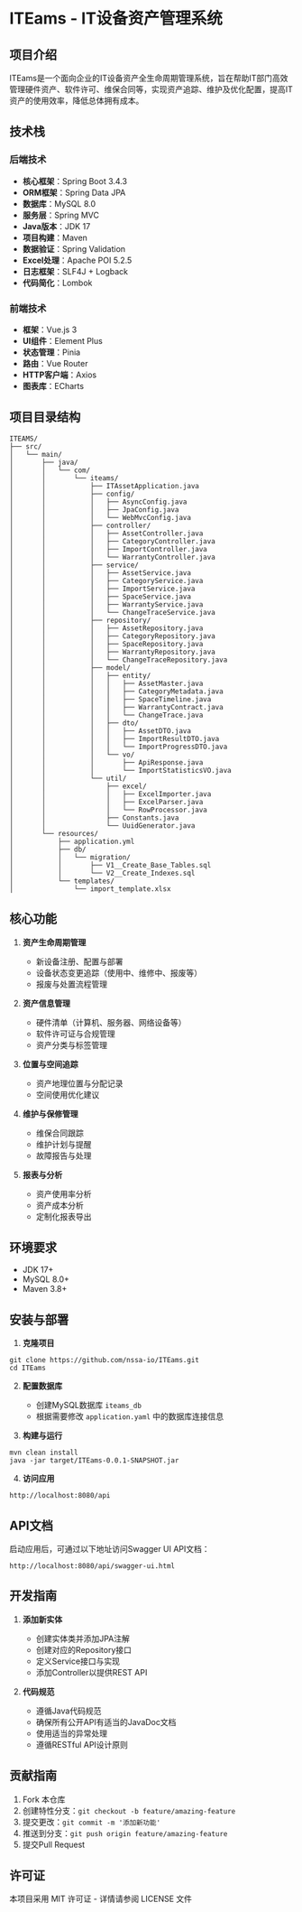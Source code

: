 # ITEams - IT设备资产管理系统

## 项目介绍

ITEams是一个面向企业的IT设备资产全生命周期管理系统，旨在帮助IT部门高效管理硬件资产、软件许可、维保合同等，实现资产追踪、维护及优化配置，提高IT资产的使用效率，降低总体拥有成本。

## 技术栈

### 后端技术

- **核心框架**：Spring Boot 3.4.3
- **ORM框架**：Spring Data JPA
- **数据库**：MySQL 8.0
- **服务层**：Spring MVC
- **Java版本**：JDK 17
- **项目构建**：Maven
- **数据验证**：Spring Validation
- **Excel处理**：Apache POI 5.2.5
- **日志框架**：SLF4J + Logback
- **代码简化**：Lombok

### 前端技术

- **框架**：Vue.js 3
- **UI组件**：Element Plus
- **状态管理**：Pinia
- **路由**：Vue Router
- **HTTP客户端**：Axios
- **图表库**：ECharts

## 项目目录结构

```
ITEAMS/
├── src/
│   └── main/
│       ├── java/
│       │   └── com/
│       │       └── iteams/
│       │           ├── ITAssetApplication.java
│       │           ├── config/
│       │           │   ├── AsyncConfig.java
│       │           │   ├── JpaConfig.java
│       │           │   └── WebMvcConfig.java
│       │           ├── controller/
│       │           │   ├── AssetController.java
│       │           │   ├── CategoryController.java
│       │           │   ├── ImportController.java
│       │           │   └── WarrantyController.java
│       │           ├── service/
│       │           │   ├── AssetService.java
│       │           │   ├── CategoryService.java
│       │           │   ├── ImportService.java
│       │           │   ├── SpaceService.java
│       │           │   ├── WarrantyService.java
│       │           │   └── ChangeTraceService.java
│       │           ├── repository/
│       │           │   ├── AssetRepository.java
│       │           │   ├── CategoryRepository.java
│       │           │   ├── SpaceRepository.java
│       │           │   ├── WarrantyRepository.java
│       │           │   └── ChangeTraceRepository.java
│       │           ├── model/
│       │           │   ├── entity/
│       │           │   │   ├── AssetMaster.java
│       │           │   │   ├── CategoryMetadata.java
│       │           │   │   ├── SpaceTimeline.java
│       │           │   │   ├── WarrantyContract.java
│       │           │   │   └── ChangeTrace.java
│       │           │   ├── dto/
│       │           │   │   ├── AssetDTO.java
│       │           │   │   ├── ImportResultDTO.java
│       │           │   │   └── ImportProgressDTO.java
│       │           │   └── vo/
│       │           │       ├── ApiResponse.java
│       │           │       └── ImportStatisticsVO.java
│       │           └── util/
│       │               ├── excel/
│       │               │   ├── ExcelImporter.java
│       │               │   ├── ExcelParser.java
│       │               │   └── RowProcessor.java
│       │               ├── Constants.java
│       │               └── UuidGenerator.java
│       └── resources/
│           ├── application.yml
│           ├── db/
│           │   └── migration/
│           │       ├── V1__Create_Base_Tables.sql
│           │       └── V2__Create_Indexes.sql
│           └── templates/
│               └── import_template.xlsx
```

## 核心功能

1. **资产生命周期管理**
    - 新设备注册、配置与部署
    - 设备状态变更追踪（使用中、维修中、报废等）
    - 报废与处置流程管理

2. **资产信息管理**
    - 硬件清单（计算机、服务器、网络设备等）
    - 软件许可证与合规管理
    - 资产分类与标签管理

3. **位置与空间追踪**
    - 资产地理位置与分配记录
    - 空间使用优化建议

4. **维护与保修管理**
    - 维保合同跟踪
    - 维护计划与提醒
    - 故障报告与处理

5. **报表与分析**
    - 资产使用率分析
    - 资产成本分析
    - 定制化报表导出

## 环境要求

- JDK 17+
- MySQL 8.0+
- Maven 3.8+

## 安装与部署

1. **克隆项目**
```
git clone https://github.com/nssa-io/ITEams.git
cd ITEams
```

2. **配置数据库**
    - 创建MySQL数据库 `iteams_db`
    - 根据需要修改 `application.yaml` 中的数据库连接信息

3. **构建与运行**
```
mvn clean install
java -jar target/ITEams-0.0.1-SNAPSHOT.jar
```

4. **访问应用**
```
http://localhost:8080/api
```

## API文档

启动应用后，可通过以下地址访问Swagger UI API文档：
```
http://localhost:8080/api/swagger-ui.html
```

## 开发指南

1. **添加新实体**
    - 创建实体类并添加JPA注解
    - 创建对应的Repository接口
    - 定义Service接口与实现
    - 添加Controller以提供REST API

2. **代码规范**
    - 遵循Java代码规范
    - 确保所有公开API有适当的JavaDoc文档
    - 使用适当的异常处理
    - 遵循RESTful API设计原则

## 贡献指南

1. Fork 本仓库
2. 创建特性分支：`git checkout -b feature/amazing-feature`
3. 提交更改：`git commit -m '添加新功能'`
4. 推送到分支：`git push origin feature/amazing-feature`
5. 提交Pull Request


## 许可证

本项目采用 MIT 许可证 - 详情请参阅 LICENSE 文件